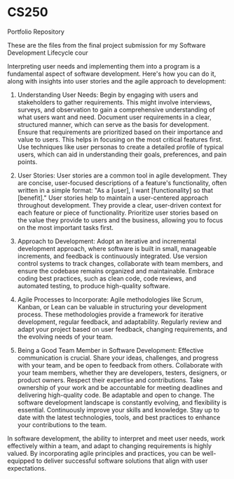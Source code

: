 # CS250
Portfolio Repository

These are the files from the final project submission for my Software Development Lifecycle cour

Interpreting user needs and implementing them into a program is a fundamental aspect of software development. Here's how you can do it, along with insights into user stories and the agile approach to development:

1. Understanding User Needs:
    Begin by engaging with users and stakeholders to gather requirements. This might involve interviews, surveys, and observation to gain a comprehensive understanding of what users want and need.
    Document user requirements in a clear, structured manner, which can serve as the basis for development.
    Ensure that requirements are prioritized based on their importance and value to users. This helps in focusing on the most critical features first.
    Use techniques like user personas to create a detailed profile of typical users, which can aid in understanding their goals, preferences, and pain points.

2. User Stories:
    User stories are a common tool in agile development. They are concise, user-focused descriptions of a feature's functionality, often written in a simple format: "As a [user], I want [functionality] so that [benefit]."
    User stories help to maintain a user-centered approach throughout development. They provide a clear, user-driven context for each feature or piece of functionality.
    Prioritize user stories based on the value they provide to users and the business, allowing you to focus on the most important tasks first.

3. Approach to Development:
    Adopt an iterative and incremental development approach, where software is built in small, manageable increments, and feedback is continuously integrated.
    Use version control systems to track changes, collaborate with team members, and ensure the codebase remains organized and maintainable.
    Embrace coding best practices, such as clean code, code reviews, and automated testing, to produce high-quality software.

4. Agile Processes to Incorporate:
    Agile methodologies like Scrum, Kanban, or Lean can be valuable in structuring your development process. These methodologies provide a framework for iterative development, regular feedback, and adaptability.
    Regularly review and adapt your project based on user feedback, changing requirements, and the evolving needs of your team.

5. Being a Good Team Member in Software Development:
    Effective communication is crucial. Share your ideas, challenges, and progress with your team, and be open to feedback from others.
    Collaborate with your team members, whether they are developers, testers, designers, or product owners. Respect their expertise and contributions.
    Take ownership of your work and be accountable for meeting deadlines and delivering high-quality code.
    Be adaptable and open to change. The software development landscape is constantly evolving, and flexibility is essential.
    Continuously improve your skills and knowledge. Stay up to date with the latest technologies, tools, and best practices to enhance your contributions to the team.

In software development, the ability to interpret and meet user needs, work effectively within a team, and adapt to changing requirements is highly valued. By incorporating agile principles and practices, you can be well-equipped to deliver successful software solutions that align with user expectations.
